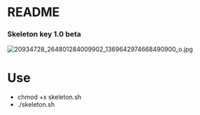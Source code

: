 # README #

### Skeleton key 1.0 beta ###
![20934728_264801284009902_1369642974668490900_o.jpg](https://github.com/KURO-CODE/Skeleton/blob/master/20934728_264801284009902_1369642974668490900_o.jpg)
# Use #

*  chmod +x skeleton.sh
* ./skeleton.sh
